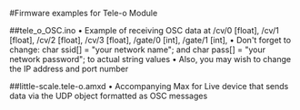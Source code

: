 #Firmware examples for Tele-o Module

##tele_o_OSC.ino
• Example of receiving OSC data at /cv/0 [float], /cv/1 [float], /cv/2 [float], /cv/3 [float], /gate/0 [int], /gate/1 [int], 
• Don't forget to change: char ssid[] = "your network name"; and char pass[] = "your network password"; to actual string values
• Also, you may wish to change the IP address and port number

##little-scale.tele-o.amxd
• Accompanying Max for Live device that sends data via the UDP object formatted as OSC messages

